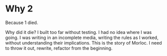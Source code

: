 # Why 2

Because 1 died.

Why did it die? I built too far without testing. I had no idea where I was
going. I was writing in an incomplete media, writing the rules as I worked,
without understanding their implications. This is the story of Morloc. I need
to throw it out, rewrite, refactor from the beginning.
